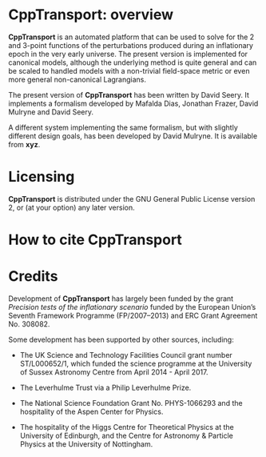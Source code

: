 # CppTransport: overview

**CppTransport** is an automated platform that can be used to solve for the 2 and 3-point functions of the perturbations produced during an inflationary epoch in the very early universe. The present version is implemented for canonical models, although the underlying method is quite general and can be scaled to handled models with a non-trivial field-space metric or even more general non-canonical Lagrangians.

The present version of **CppTransport** has been written by David Seery. It implements a formalism developed by Mafalda Dias, Jonathan Frazer, David Mulryne and David Seery.

A different system implementing the same formalism, but with slightly different design goals, has been developed by David Mulryne. It is available from **xyz**.

# Licensing

**CppTransport** is distributed under the GNU General Public License version 2, or (at your option) any later version.

# How to cite CppTransport

# Credits

Development of **CppTransport** has largely been funded by the grant *Precision tests of the inflationary scenario* funded by the European Union’s Seventh Framework Programme (FP/2007–2013) and ERC Grant Agreement No. 308082.

Some development has been supported by other sources, including:

* The UK Science and Technology Facilities Council grant number ST/L000652/1, which funded the science programme at the University of Sussex Astronomy Centre from April 2014 - April 2017.

* The Leverhulme Trust via a Philip Leverhulme Prize.

* The National Science Foundation Grant No. PHYS-1066293 and the hospitality of the Aspen Center for Physics.

* The hospitality of the Higgs Centre for Theoretical Physics at the University of Edinburgh, and the Centre for Astronomy & Particle Physics at the University of Nottingham.